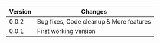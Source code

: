 | Version | Changes                                                    |
| --------|------------------------------------------------------------|
| 0.0.2   | Bug fixes, Code cleanup & More features                    |
| 0.0.1   | First working version                                      |
